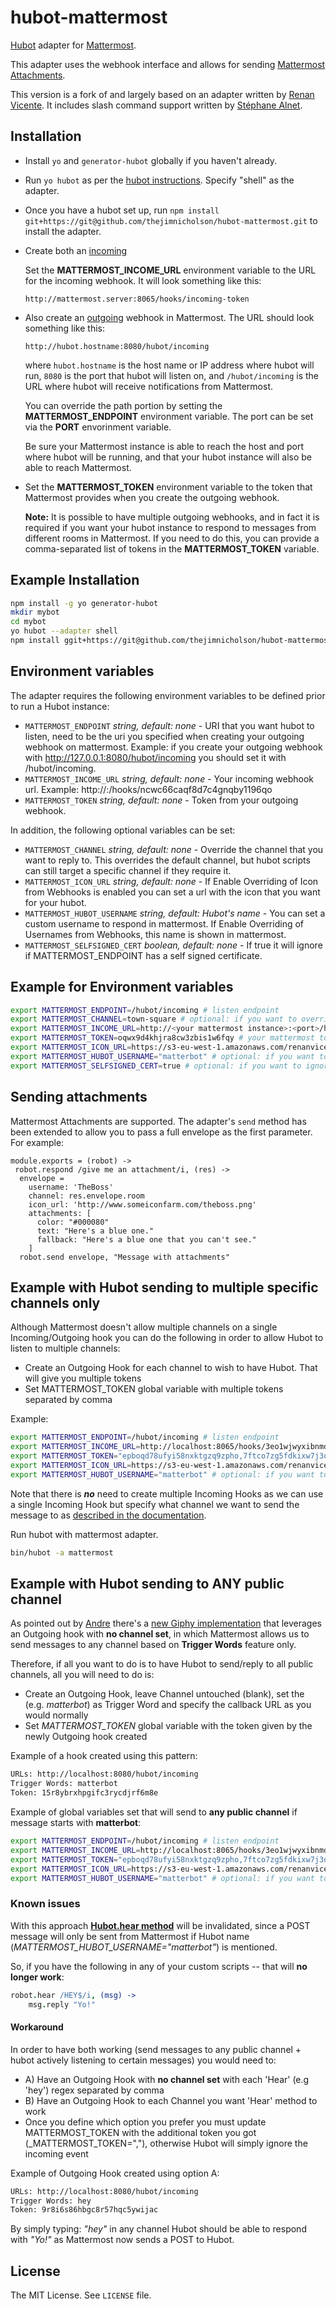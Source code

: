 
# hubot-mattermost

[Hubot](https://github.com/github/hubot) adapter for [Mattermost](http://www.mattermost.org/).

This adapter uses the webhook interface and allows for sending [Mattermost Attachments](https://docs.mattermost.com/developer/message-attachments.html).

This version is a fork of and largely based on an adapter written by [Renan Vicente](https://github.com/renanvicente). It includes slash command support
written by [Stéphane Alnet](https://github.com/shimaore).


## Installation

* Install `yo` and `generator-hubot` globally if you haven't already.
* Run `yo hubot` as per the [hubot instructions](https://hubot.github.com/docs/). Specify "shell" as the adapter.
* Once you have a hubot set up, run `npm install git+https://git@github.com/thejimnicholson/hubot-mattermost.git` to install the adapter.
* Create both an [incoming](https://docs.mattermost.com/developer/webhooks-incoming.html)

   Set the __MATTERMOST_INCOME_URL__ environment variable to the URL for the incoming webhook. It will look something like this:

   `http://mattermost.server:8065/hooks/incoming-token`

* Also create an [outgoing](https://docs.mattermost.com/developer/webhooks-outgoing.html) webhook in Mattermost. The URL should look something like this:

   `http://hubot.hostname:8080/hubot/incoming`

   where `hubot.hostname` is the host name or IP address where hubot will run, `8080` is the port that hubot will listen on, and `/hubot/incoming` is the URL where hubot will receive notifications from Mattermost.

   You can override the path portion by setting the __MATTERMOST_ENDPOINT__ environment variable. The port can be set via the __PORT__ envorinment variable.

   Be sure your Mattermost instance is able to reach the host and port where hubot will be running, and that your hubot instance will also be able to reach Mattermost.

* Set the __MATTERMOST_TOKEN__ environment variable to the token that Mattermost provides when you create the outgoing webhook.

   __Note:__ It is possible to have multiple outgoing webhooks, and in fact it is required if you want your hubot instance to respond to messages from different rooms in Mattermost. If you need to do this, you can provide a comma-separated list of tokens in the __MATTERMOST_TOKEN__ variable.


## Example Installation

  ```sh
npm install -g yo generator-hubot
mkdir mybot
cd mybot
yo hubot --adapter shell
npm install ggit+https://git@github.com/thejimnicholson/hubot-mattermost.git
  ```

## Environment variables

The adapter requires the following environment variables to be defined prior to run a Hubot instance:

* `MATTERMOST_ENDPOINT` _string, default: none_ - URI that you want hubot to listen, need to be the uri you specified when creating your outgoing webhook on mattermost. Example: if you create your outgoing webhook with http://127.0.0.1:8080/hubot/incoming you should set it with /hubot/incoming.
* `MATTERMOST_INCOME_URL` _string, default: none_ - Your incoming webhook url. Example: http://<your mattermost instance>:<port>/hooks/ncwc66caqf8d7c4gnqby1196qo
* `MATTERMOST_TOKEN` _string, default: none_ - Token from your outgoing webhook.

In addition, the following optional variables can be set:

* `MATTERMOST_CHANNEL` _string, default: none_ - Override the channel that you want to reply to. This overrides the default channel, but hubot scripts can still target a specific channel if they require it.
* `MATTERMOST_ICON_URL` _string, default: none_ - If Enable Overriding of Icon from Webhooks is enabled you can set a url with the icon that you want for your hubot.
* `MATTERMOST_HUBOT_USERNAME` _string, default: Hubot's name_ - You can set a custom username to respond in mattermost. If Enable Overriding of Usernames from Webhooks, this name is shown in mattermost.
* `MATTERMOST_SELFSIGNED_CERT` _boolean, default: none_ - If true it will ignore if MATTERMOST_ENDPOINT has a self signed certificate.

## Example for Environment variables
  ```sh
export MATTERMOST_ENDPOINT=/hubot/incoming # listen endpoint
export MATTERMOST_CHANNEL=town-square # optional: if you want to override your channel
export MATTERMOST_INCOME_URL=http://<your mattermost instance>:<port>/hooks/ncwc66caqf8d7c4gnqby1196qo # your mattermost income url
export MATTERMOST_TOKEN=oqwx9d4khjra8cw3zbis1w6fqy # your mattermost token
export MATTERMOST_ICON_URL=https://s3-eu-west-1.amazonaws.com/renanvicente/toy13.png # optional: if you want to override hubot icon
export MATTERMOST_HUBOT_USERNAME="matterbot" # optional: if you want to override hubot name
export MATTERMOST_SELFSIGNED_CERT=true # optional: if you want to ignore self signed certificate

  ```

## Sending attachments

Mattermost Attachments are supported. The adapter's `send` method has been extended to allow you to pass a full envelope as the first parameter. For example:

```
module.exports = (robot) ->
 robot.respond /give me an attachment/i, (res) ->
  envelope =
    username: 'TheBoss'
    channel: res.envelope.room
    icon_url: 'http://www.someiconfarm.com/theboss.png'
    attachments: [
      color: "#000080"
      text: "Here's a blue one."
      fallback: "Here's a blue one that you can't see."
    ]
  robot.send envelope, "Message with attachments"
```

## Example with Hubot sending to multiple specific channels only

Although Mattermost doesn't allow multiple channels on a single Incoming/Outgoing hook you can do the following in order to allow Hubot to listen to multiple channels:

* Create an Outgoing Hook for each channel to wish to have Hubot. That will give you multiple tokens
* Set MATTERMOST_TOKEN global variable with multiple tokens separated by comma

Example:
```sh
export MATTERMOST_ENDPOINT=/hubot/incoming # listen endpoint
export MATTERMOST_INCOME_URL=http://localhost:8065/hooks/3eo1wjwyxibnmd5rsusk4h4pgh # your mattermost income url
export MATTERMOST_TOKEN="epboqd78ufyi58nxktgzq9zpho,7ftco7zg5fdkixw7j3okmuo3eo" # your mattermost token for **each Channel**
export MATTERMOST_ICON_URL=https://s3-eu-west-1.amazonaws.com/renanvicente/toy13.png # optional: if you want to override hubot icon
export MATTERMOST_HUBOT_USERNAME="matterbot" # optional: if you want to override hubot name
```

Note that there is ***no*** need to create multiple Incoming Hooks as we can use a single Incoming Hook but specify what channel we want to send the message to as [described in the documentation](http://docs.mattermost.org/integrations/webhooks/Incoming-Webhooks.html).


Run hubot with mattermost adapter.
  ```sh
bin/hubot -a mattermost
  ```

## Example with Hubot sending to ANY public channel

As pointed out by [Andre](https://github.com/devTechi) there's a [new Giphy implementation](https://github.com/mattermost/mattermost-integration-giphy) that leverages an Outgoing hook with **no channel set**, in which Mattermost allows us to send messages to any channel based on **Trigger Words** feature only.

Therefore, if all you want to do is to have Hubot to send/reply to all public channels, all you will need to do is:

* Create an Outgoing Hook, leave Channel untouched (blank), set the <Hubot Name> (e.g. *matterbot*) as Trigger Word and specify the callback URL as you would normally
* Set *MATTERMOST_TOKEN* global variable with the token given by the newly Outgoing hook created

Example of a hook created using this pattern:
```sh
URLs: http://localhost:8080/hubot/incoming
Trigger Words: matterbot
Token: 15r8ybrxhpgifc3rycdjrf6m8e
```

Example of global variables set that will send to **any public channel** if message starts with **matterbot**:
```sh
export MATTERMOST_ENDPOINT=/hubot/incoming # listen endpoint
export MATTERMOST_INCOME_URL=http://localhost:8065/hooks/3eo1wjwyxibnmd5rsusk4h4pgh # your mattermost income url
export MATTERMOST_TOKEN="epboqd78ufyi58nxktgzq9zpho,7ftco7zg5fdkixw7j3okmuo3eo" # your mattermost token
export MATTERMOST_ICON_URL=https://s3-eu-west-1.amazonaws.com/renanvicente/toy13.png # optional: if you want to override hubot icon
export MATTERMOST_HUBOT_USERNAME="matterbot" # optional: if you want to override hubot name
```

### Known issues

With this approach [**Hubot.hear method**](https://hubot.github.com/docs/scripting/#hearing-and-responding) will be invalidated, since a POST message will only be sent from Mattermost if Hubot name (_MATTERMOST_HUBOT_USERNAME="matterbot"_) is mentioned.

So, if you have the following in any of your custom scripts -- that will **no longer work**:

```coffeescript
robot.hear /HEY$/i, (msg) ->
	msg.reply "Yo!"
```

#### Workaround

In order to have both working (send messages to any public channel + hubot actively listening to certain messages) you would need to:

* A) Have an Outgoing Hook with **no channel set** with each 'Hear' (e.g 'hey') regex separated by comma
* B) Have an Outgoing Hook to each Channel you want 'Hear' method to work
* Once you define which option you prefer you must update MATTERMOST_TOKEN with the additional token you got (_MATTERMOST_TOKEN="<token1>,<token2>"), otherwise Hubot will simply ignore the incoming event

Example of Outgoing Hook created using option A:
```sh
URLs: http://localhost:8080/hubot/incoming
Trigger Words: hey
Token: 9r8i6s86hbgc8r57hqc5ywijac
```

By simply typing: *"hey"* in any channel Hubot should be able to respond with *"Yo!"* as Mattermost now sends a POST to Hubot.

## License
The MIT License. See `LICENSE` file.

